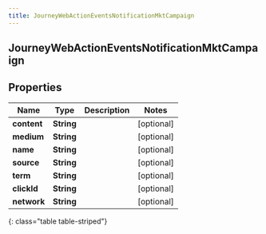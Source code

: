```yaml
---
title: JourneyWebActionEventsNotificationMktCampaign
---
```

## JourneyWebActionEventsNotificationMktCampaign


## Properties

| Name | Type | Description | Notes |
| ------------ | ------------- | ------------- | ------------- |
| **content** | <!----><!---->**String**<!----> |  |  [optional] |
| **medium** | <!----><!---->**String**<!----> |  |  [optional] |
| **name** | <!----><!---->**String**<!----> |  |  [optional] |
| **source** | <!----><!---->**String**<!----> |  |  [optional] |
| **term** | <!----><!---->**String**<!----> |  |  [optional] |
| **clickId** | <!----><!---->**String**<!----> |  |  [optional] |
| **network** | <!----><!---->**String**<!----> |  |  [optional] |
{: class="table table-striped"}



